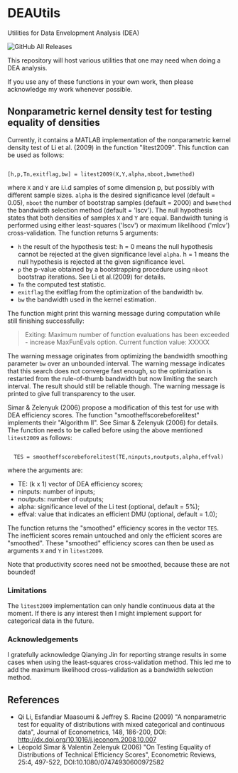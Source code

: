 # DEAUtils
Utilities for Data Envelopment Analysis (DEA)

<img alt="GitHub All Releases" src="https://img.shields.io/github/downloads/kepiej/DEAUtils/total">

This repository will host various utilities that one may need when doing a DEA analysis.

If you use any of these functions in your own work, then please acknowledge my work whenever possible.

## Nonparametric kernel density test for testing equality of densities
Currently, it contains a MATLAB implementation of the nonparametric kernel density test of Li et al. (2009) in the function "litest2009". This function can be used as follows:

<code>
[h,p,Tn,exitflag,bw] = litest2009(X,Y,alpha,nboot,bwmethod)
</code>

where <code>X</code> and <code>Y</code> are i.i.d samples of some dimension p, but possibly with different sample sizes. <code>alpha</code> is the desired significance level (default = 0.05), <code>nboot</code> the number of bootstrap samples (default = 2000) and <code>bwmethod</code> the bandwidth selection method (default = 'lscv'). The null hypothesis states that both densities of samples <code>X</code> and <code>Y</code> are equal. Bandwidth tuning is performed using either least-squares ('lscv') or maximum likelihood ('mlcv') cross-validation.
The function returns 5 arguments:
- <code>h</code> the result of the hypothesis test: h = 0 means the null hypothesis cannot be rejected at the given significance level <code>alpha</code>. h = 1 means the null hypothesis is rejected at the given significance level.
- <code>p</code> the p-value obtained by a bootstrapping procedure using <code>nboot</code> bootstrap iterations. See Li et al.(2009) for details.
- <code>Tn</code> the computed test statistic.
- <code>exitflag</code> the exitflag from the optimization of the bandwidth <code>bw</code>.
- <code>bw</code> the bandwidth used in the kernel estimation.

The function might print this warning message during computation while still finishing successfully:

>Exiting: Maximum number of function evaluations has been exceeded
>         - increase MaxFunEvals option.
>         Current function value: XXXXX

The warning message originates from optimizing the bandwidth smoothing parameter <code>bw</code> over an unbounded interval. The warning message indicates that this search does not converge fast enough, so the optimization is restarted from the rule-of-thumb bandwidth but now limiting the search interval. The result should still be reliable though. The warning message is printed to give full transparency to the user.

Simar & Zelenyuk (2006) propose a modification of this test for use with DEA efficiency scores. The function "smootheffscorebeforelitest" implements their "Algorithm II". See Simar & Zelenyuk (2006) for details. The function needs to be called before using the above mentioned <code>litest2009</code> as follows:

<code>
  TES = smootheffscorebeforelitest(TE,ninputs,noutputs,alpha,effval)
</code>

where the arguments are:
- TE: (k x 1) vector of DEA efficiency scores;
- ninputs: number of inputs;
- noutputs: number of outputs;
- alpha: significance level of the Li test (optional, default = 5%);
- effval: value that indicates an efficient DMU (optional, default = 1.0);

The function returns the "smoothed" efficiency scores in the vector <code>TES</code>. The inefficient scores remain untouched and only the efficient scores are "smoothed". These "smoothed" efficiency scores can then be used as arguments <code>X</code> and <code>Y</code> in <code>litest2009</code>.

Note that productivity scores need not be smoothed, because these are not bounded!

### Limitations
The <code>litest2009</code> implementation can only handle continuous data at the moment. If there is any interest then I might implement support for categorical data in the future.

### Acknowledgements
I gratefully acknowledge Qianying Jin for reporting strange results in some cases when using the least-squares cross-validation method. This led me to add the maximum likelihood cross-validation as a bandwidth selection method.

## References
* Qi Li, Esfandiar Maasoumi & Jeffrey S. Racine (2009) "A nonparametric test for equality of distributions with mixed categorical and continuous data", Journal of Econometrics, 148, 186-200, DOI: http://dx.doi.org/10.1016/j.jeconom.2008.10.007
*  Léopold Simar & Valentin Zelenyuk (2006) "On Testing Equality of Distributions of Technical Efficiency Scores", Econometric Reviews, 25:4, 497-522, DOI:10.1080/07474930600972582
